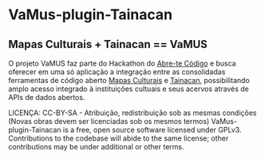 # VaMus-plugin-Tainacan

## Mapas Culturais + Tainacan == VaMUS

O projeto VaMUS faz parte do Hackathon do [Abre-te Código](https://www.goethe.de/prj/hyc/pt/bra.html) e busca oferecer em uma só aplicação a integração entre as consolidadas ferramentas de código aberto [Mapas Culturais](https://github.com/mapasculturais/mapasculturais) e [Tainacan](https://tainacan.org), possibilitando amplo acesso integrado à instituições cultuais e seus acervos através de APIs de dados abertos.

LICENÇA:  CC-BY-SA - Atribuição, redistribuição sob as mesmas condições (Novas obras devem ser licenciadas sob os mesmos termos)
VaMus-plugin-Tainacan is a free, open source software licensed under GPLv3. Contributions to the codebase will abide to the same license; other contributions may be under additional or other terms.
